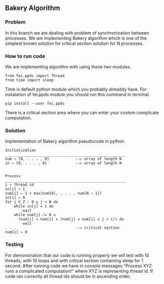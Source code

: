 ## Bakery Algorithm

### Problem

In this branch we are dealing with problem of synchronization between processes.
We are implementing Bakery algorithm which is one of the simplest known solution 
for critical section solution for N processes.

### How to run code

We are implementing algorithm with using these two modules.
```commandline
from fei.ppds import Thread
from time import sleep
```
Time is default python module which you probably alreaddy have. For instalation 
of fei.ppds module you should run this command in terminal.
```commandline
pip install --user fei.ppds
```
There is a critical section area where you can enter your custom complicate computation.

### Solution

Implementation of Bakery algorithm pseudocode in python.
```commandline
Initialization
_______________________________________________________
num ← [0, . . . , 0]            --▷ array of length N
in ← [0, . . . , 0]             --▷ array of length N


Process
_______________________________________________________
i ← thread id
in[i] ← 1
num[i] ← 1 + max(num[0], . . . , num[N − 1])
in[i] ← 0
for j ∈ Z : 0 ≤ j < N do
    while in[j] = 1 do
        wait
    while num[j] ̸= 0 ∧
      (num[j] < num[i] ∨ (num[j] = num[i] ∧ j < i)) do
        wait
. . .                           --▷ critical section
num[i] ← 0
```

### Testing

For demonstration that our code is running properly we will test with 10 threads,
with 10 loops and with critical section containing sleep for 1 second. After running
code we have in console messages "Process XYZ runs a complicated computation!" where 
XYZ is representing thread id. If code ran correctly all thread ids should be in 
ascending order. 
